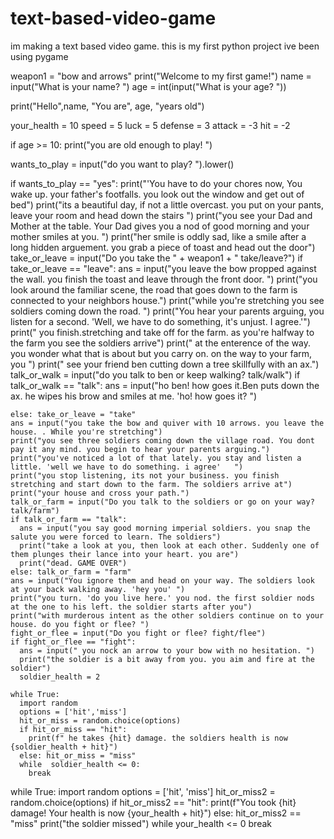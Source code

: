 # text-based-video-game
im making a text based video game. this is my first python project ive been using pygame

weapon1 = "bow and arrows"
print("Welcome to my first game!")
name = input("What is your name? ")
age = int(input("What is your age? "))

print("Hello",name, "You are", age, "years old")

your_health = 10
speed = 5
luck = 5
defense = 3
attack = -3
hit = -2


if age >= 10:
  print("you are old enough to play! ")

  wants_to_play = input("do you want to play? ").lower()

  if wants_to_play == "yes":
    print("'You have to do your chores now, You wake up. your father's footfalls. you look out the window and get out of bed")
    print("its a beautiful day, if not a little overcast. you put on your pants, leave your room and head down the stairs ")
    print("you see your Dad and Mother at the table. Your Dad gives you a nod of good morning and your mother smiles at you. ")
    print("her smile is oddly sad, like a smile after a long hidden arguement. you grab a piece of toast and head out the door")
    take_or_leave = input("Do you take the " + weapon1 +  " take/leave?")
    if take_or_leave == "leave":
      ans = input("you leave the bow propped against the wall. you finish the toast and leave through the front door. ")
      print("you look around the familiar scene, the road that goes down to the farm is connected to your neighbors house.")
      print("while you're stretching you see soldiers coming down the road. ")
      print("You hear your parents arguing, you listen for a second. 'Well, we have to do something, it's unjust. I agree.'")
      print(" you finish.stretching and take off for the farm. as you're halfway to the farm you see the soldiers arrive")
      print(" at the enterence of the way. you wonder what that is about but you carry on. on the way to your farm, you ")
      print(" see your friend ben cutting down a tree skillfully with an ax.")
      talk_or_walk = input("do you talk to ben or keep walking? talk/walk")
      if talk_or_walk == "talk":
        ans = input("ho ben! how goes it.Ben puts down the ax. he wipes his brow and smiles at me. 'ho! how goes it? ")

    else: take_or_leave = "take"
    ans = input("you take the bow and quiver with 10 arrows. you leave the house. . While you're stretching")
    print("you see three soldiers coming down the village road. You dont pay it any mind. you begin to hear your parents arguing.")
    print("you've noticed a lot of that lately. you stay and listen a little. 'well we have to do something. i agree'   ")
    print("you stop listening, its not your business. you finish stretching and start down to the farm. The soldiers arrive at")
    print("your house and cross your path.")
    talk_or_farm = input("Do you talk to the soldiers or go on your way? talk/farm")
    if talk_or_farm == "talk":
      ans = input("you say good morning imperial soldiers. you snap the salute you were forced to learn. The soldiers")
      print("take a look at you, then look at each other. Suddenly one of them plunges their lance into your heart. you are")
      print("dead. GAME OVER")
    else: talk_or_farm = "farm"
    ans = input("You ignore them and head on your way. The soldiers look at your back walking away. 'hey you' ")
    print("you turn. 'do you live here.' you nod. the first soldier nods at the one to his left. the soldier starts after you")
    print("with murderous intent as the other soldiers continue on to your house. do you fight or flee? ")
    fight_or_flee = input("Do you fight or flee? fight/flee")
    if fight_or_flee == "fight":
      ans = input(" you nock an arrow to your bow with no hesitation. ")
      print("the soldier is a bit away from you. you aim and fire at the soldier")
      soldier_health = 2

    while True:
      import random
      options = ['hit','miss']
      hit_or_miss = random.choice(options)
      if hit_or_miss == "hit":
        print(f" he takes {hit} damage. the soldiers health is now {soldier_health + hit}")
      else: hit_or_miss = "miss"
      while  soldier_health <= 0:
        break

  while True:
    import random
    options = ['hit', 'miss']
    hit_or_miss2 = random.choice(options)
    if hit_or_miss2 == "hit":
      print(f"You took {hit} damage! Your health is now {your_health + hit}")
    else: hit_or_miss2 == "miss"
    print("the soldier missed")
    while your_health <= 0
      break

